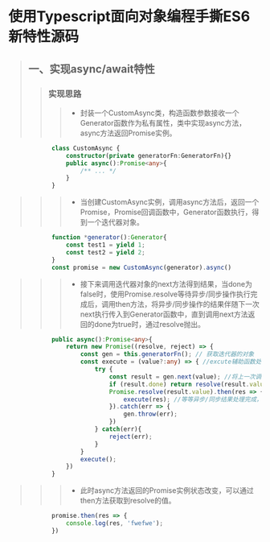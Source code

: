 # 使用Typescript面向对象编程手撕ES6新特性源码
> ## 一、实现async/await特性
>> ### 实现思路
>>> * 封装一个CustomAsync类，构造函数参数接收一个Generator函数作为私有属性，类中实现async方法，async方法返回Promise实例。  
```typescript
            class CustomAsync {
                constructor(private generatorFn:GeneratorFn){}
                public async():Promise<any>{
                    /** ... */
                }
            }
```
>>> * 当创建CustomAsync实例，调用async方法后，返回一个Promise，Promise回调函数中，Generator函数执行，得到一个迭代器对象。  
```typescript
            function *generator():Generator{
                const test1 = yield 1;
                const test2 = yield 2;
            }
            const promise = new CustomAsync(generator).async()
```
>>> * 接下来调用迭代器对象的next方法得到结果，当done为false时，使用Promise.resolve等待异步/同步操作执行完成后，调用then方法，将异步/同步操作的结果伴随下一次next执行传入到Generator函数中，直到调用next方法返回的done为true时，通过resolve抛出。  
```typescript
            public async():Promise<any>{
                return new Promise((resolve, reject) => {
                    const gen = this.generatorFn(); // 获取迭代器的对象
                    const execute = (value?:any) => { //excute辅助函数处理每次next调用逻辑
                        try {
                            const result = gen.next(value); //将上一次调用next接收的结果，作为上一Generator函数yield的返回值，相当于语法糖await的返回值
                            if (result.done) return resolve(result.value);
                            Promise.resolve(result.value).then(res => {
                                execute(res); //等等异步/同步结果处理完成，将该结果传入下一次调用逻辑
                            }).catch(err => {
                                gen.throw(err);
                            })
                        } catch(err){
                            reject(err);
                        }
                    }
                    execute();
                })
            }
```
>>> * 此时async方法返回的Promise实例状态改变，可以通过then方法获取到resolve的值。  
```typescript
            promise.then(res => {
                console.log(res, 'fwefwe');
            })
```
